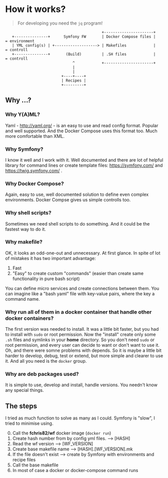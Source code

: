 How it works?
=============

> For developing you need the `jq` program!

```
                                           +----------------------+
   +---------------+      Symfony FW       | Docker Compose files |     = environment
   | YML config(s) | +-------------------> | Makefiles            |     = controll
   +---------------+       (Build)         | .SH files            |     = controll
                              ^            +----------------------+
                              |
                              |
                         +----+----+
                         | Recipes |
                         +---------+
```

## Why ...?

### Why Y(A)ML?

Yaml - http://yaml.org/ - is an easy to use and read config format. Popular and well supported. And the Docker Compose uses this format too. Much more comfortable than XML.

### Why Symfony?

I know it well and I work with it. Well documented and there are lot of helpful library for command lines or create template files: https://symfony.com/ and https://twig.symfony.com/ .

### Why Docker Compose?

Again, easy to use, well documented solution to define even complex environments. Docker Compse gives us simple controlls too.

### Why shell scripts?

Sometimes we need shell scripts to do something. And it could be the fastest way to do it.

### Why makefile?

OK, it looks an odd-one-out and unnecessary. At first glance. In spite of lot of mistakes it has two important advantage:

1. Fast
2. "Easy" to create custom "commands" (easier than create same functionality in pure bash script)

You can define micro services and create connections between them. You can imagine like a "bash yaml" file with key-value pairs, where the key a command name.

### Why run all of them in a docker container that handle other docker containers?

The first version was needed to install. It was a little bit faster, but you had to install with `sudo` or root permission. Now the "install" create only some `.sh` files and symlinks in your **home** directory. So you don't need `sudo` or root permission, and every user can decide to want or don't want to use it. Oh, and there were somne problems with depends. So it is maybe a little bit harder to develop, debug, test or extend, but more simple and clearer to use it. And all you need is the `docker` group.

### Why are deb packages used?

It is simple to use, develop and install, handle versions. You needn't know any special things.

## The steps

I tried as much function to solve as many as I could. Symfony is "slow", I tried to minimise using.

0. Call the **fchris82/wf** docker image (`docker run`)
1. Create hash number from by config yml files. --> \[HASH]
2. Read the wf version --> \[WF_VERSION]
3. Create base makefile name --> \[HASH].\[WF_VERSION].mk
4. If the file doesn't exist --> create by Symfony with environments and recipe files
5. Call the base makefile
6. In most of case a docker or docker-compose command runs

<!-- TODO van egy --dev paraméter, amivel állítólag xdebug-gal futnak a dolgok -->
